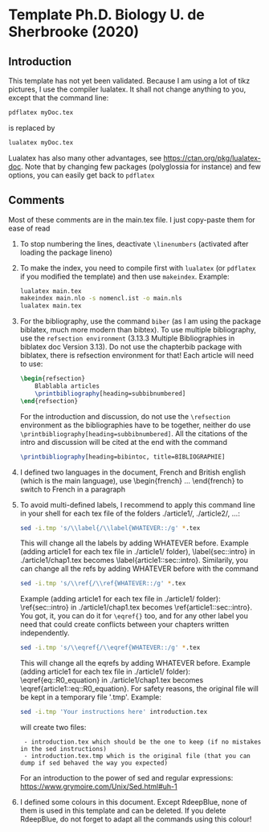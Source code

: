 # Template Ph.D. Biology U. de Sherbrooke (2020)
## Introduction
This template has not yet been validated. Because I am using a lot of tikz pictures, I use the compiler lualatex. It shall not change anything to you, except that the command line:
```zsh
pdflatex myDoc.tex
```
is replaced by
```zsh
lualatex myDoc.tex
```
Lualatex has also many other advantages, see https://ctan.org/pkg/lualatex-doc. Note that by changing few packages (polyglossia for instance) and few options, you can easily get back to ```pdflatex```

## Comments
Most of these comments are in the main.tex file. I just copy-paste them for ease of read
1. To stop numbering the lines, deactivate ```\linenumbers``` (activated after loading the package lineno)
2. To make the index, you need to compile first with ```lualatex``` (or ```pdflatex``` if you modified the template) and then use ```makeindex```. Example:
	```zsh
	lualatex main.tex
	makeindex main.nlo -s nomencl.ist -o main.nls
	lualatex main.tex
	```
3. For the bibliography, use the command ```biber``` (as I am using the package biblatex, much more modern than bibtex).
	To use multiple bibliography, use the ```refsection environment``` (3.13.3 Multiple Bibliographies in biblatex doc Version 3.13). Do not use the chapterbib package with biblatex, there is refsection environment for that!
	Each article will need to use:
	```latex
	\begin{refsection}
		Blablabla articles
		\printbibliography[heading=subbibnumbered]
	\end{refsection}
	```
	For the introduction and discussion, do not use the ```\refsection``` environment as the bibliographies have to be together, neither do use ```\printbibliography[heading=subbibnumbered]```. All the citations of the intro and discussion will be cited at the end with the command
	```latex
	\printbibliography[heading=bibintoc, title=BIBLIOGRAPHIE]
	```
4. I defined two languages in the document, French and British english (which is the main language), use \begin{french} ... \end{french} to switch to French in a paragraph
5. To avoid multi-defined labels, I recommend to apply this command line in your shell for each tex file of the folders ./article1/, ./article2/, ...:
	```zsh
	sed -i.tmp 's/\\label{/\\label{WHATEVER::/g' *.tex
	```
	This will change all the labels by adding WHATEVER before. Example (adding article1 for each tex file in ./article1/ folder), \label{sec::intro} in ./article1/chap1.tex becomes \label{article1::sec::intro}. Similarily, you can change all the refs by adding WHATEVER before with the command
	```zsh
	sed -i.tmp 's/\\ref{/\\ref{WHATEVER::/g' *.tex
	```
	Example (adding article1 for each tex file in ./article1/ folder): \ref{sec::intro} in ./article1/chap1.tex becomes \ref{article1::sec::intro}. You got, it, you can do it for ``` \eqref{} ``` too, and for any other label you need that could create conflicts between your chapters written independently.
	```zsh
	sed -i.tmp 's/\\eqref{/\\eqref{WHATEVER::/g' *.tex
	```
	This will change all the eqrefs by adding WHATEVER before. Example (adding article1 for each tex file in ./article1/ folder): \eqref{eq::R0_equation} in ./article1/chap1.tex becomes \eqref{article1::eq::R0_equation}. For safety reasons, the original file will be kept in a temporary file '.tmp'. Example:
	```zsh
	sed -i.tmp 'Your instructions here' introduction.tex
	```
	will create two files:

		- introduction.tex which should be the one to keep (if no mistakes in the sed instructions)
		- introduction.tex.tmp which is the original file (that you can dump if sed behaved the way you expected)
		
	For an introduction to the power of sed and regular expressions: https://www.grymoire.com/Unix/Sed.html#uh-1 
6. I defined some colours in this document. Except RdeepBlue, none of them is used in this template and can be deleted.
 	If you delete RdeepBlue, do not forget to adapt all the commands using this colour!